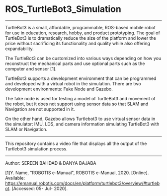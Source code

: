 # ROS_TurtleBot3_Simulation
________________
TurtleBot3 is a small, affordable, programmable, ROS-based mobile robot for use in education, research, hobby, and product prototyping. 
The goal of TurtleBot3 is to dramatically reduce the size of the platform and lower the price without sacrificing its functionality and quality while also offering expandability. 

The TurtleBot3 can be customized into various ways depending on how you reconstruct the mechanical parts and use optional parts such as the computer and sensor [1]. 

TurtleBot3 supports a development environment that can be programmed and developed with a virtual robot in the simulation.
There are two development environments: Fake Node and Gazebo.

The fake node is used for testing a model of TurtleBot3 and movement of the robot, but it does not support using sensor data so that SLAM and Navigation are not supported in it.

On the other hand, Gazebo allows Turtlebot3 to use virtual sensor data in the simulator: IMU, LDS, and camera information simulating TurtleBot3 with SLAM or Navigation.
__________

This repository contains a video file that displays all the output of the Turtlebot3 simulation process.

______
 Author: SEREEN BAHDAD & DANYA BAJABA



[1]Y. Name, "ROBOTIS e-Manual", ROBOTIS e-Manual, 2020. [Online]. Available: https://emanual.robotis.com/docs/en/platform/turtlebot3/overview/#turtlebot. [Accessed: 05- Jul- 2020].
